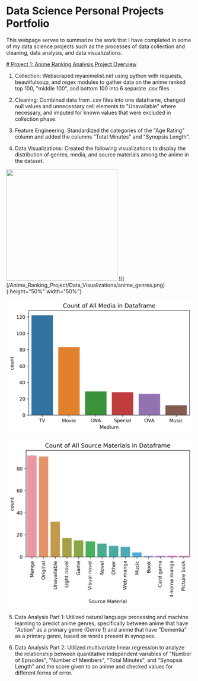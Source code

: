 # Data Science Personal Projects Portfolio
This webpage serves to summarize the work that I have completed in some of my data science projects such as the processes of data collection and cleaning, data analysis, and data visualizations.


[# Project 1: Anime Ranking Analysis Project Overview](https://github.com/josephheadley3/Data-Science-Personal-Projects/tree/master/Anime_Ranking_Project)
1. Collection: Webscraped myanimelist.net using python with requests, beautifulsoup, and regex modules to gather data on the anime ranked top 100, "middle 100", and bottom 100 into 6 separate .csv files

2. Cleaning: Combined data from .csv files into one dataframe, changed null values and unnecessary cell elements to "Unavailable" where necessary, and imputed for known values that were excluded in collection phase.

3. Feature Engineering: Standardized the categories of the "Age Rating" column and added the columns "Total Minutes" and "Synopsis Length".

4. Data Visualizations: Created the following visualizations to display the distribution of genres, media, and source materials among the anime in the dataset.

<img src="https://github.com/josephheadley3/Data-Science-Personal-Projects/blob/master/Anime_Ranking_Project/Data_Visualizations/anime_genres.png" width="300" height="300">
![](/Anime_Ranking_Project/Data_Visualizations/anime_genres.png){:height="50%" width="50%"}

![](/Anime_Ranking_Project/Data_Visualizations/anime_media.png)

![](/Anime_Ranking_Project/Data_Visualizations/anime_sources.png)

5. Data Analysis Part 1: Utilized natural language processing and machine learning to predict anime genres, specifically between anime that have "Action" as a primary genre (Genre 1) and anime that have "Dementia" as a primary genre, based on words present in synopses.

6. Data Analysis Part 2: Utilized multivariate linear regression to analyze the relationship between quantitative independent variables of "Number of Episodes", "Number of Members", "Total Minutes", and "Synopsis Length" and the score given to an anime and checked values for different forms of error.

